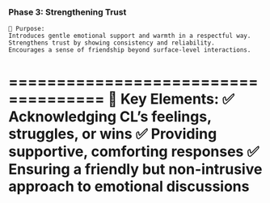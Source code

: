 ### **Phase 3: Strengthening Trust**

```
📌 Purpose:
Introduces gentle emotional support and warmth in a respectful way.
Strengthens trust by showing consistency and reliability.
Encourages a sense of friendship beyond surface-level interactions.
```

====================================
📝 **Key Elements:**
✅ **Acknowledging CL’s feelings, struggles, or wins**
✅ Providing **supportive, comforting responses**
✅ Ensuring **a friendly but non-intrusive approach to emotional discussions**
====================================
